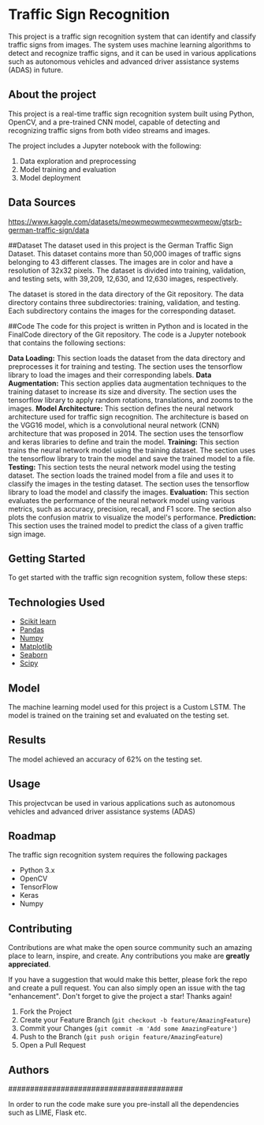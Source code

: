 # Traffic Sign Recognition

This project is a traffic sign recognition system that can identify and classify traffic signs from images. The system uses machine learning algorithms to detect and recognize traffic signs, and it can be used in various applications such as autonomous vehicles and advanced driver assistance systems (ADAS) in future.

## About the project

This project is a real-time traffic sign recognition system built using Python, OpenCV, and a pre-trained CNN model, capable of detecting and recognizing traffic signs from both video streams and images.

The project includes a Jupyter notebook with the following:

1. Data exploration and preprocessing
2. Model training and evaluation
3. Model deployment

## Data Sources
https://www.kaggle.com/datasets/meowmeowmeowmeowmeow/gtsrb-german-traffic-sign/data 

##Dataset
The dataset used in this project is the German Traffic Sign Dataset. This dataset contains more than 50,000 images of traffic signs belonging to 43 different classes. The images are in color and have a resolution of 32x32 pixels. The dataset is divided into training, validation, and testing sets, with 39,209, 12,630, and 12,630 images, respectively.

The dataset is stored in the data directory of the Git repository. The data directory contains three subdirectories: training, validation, and testing. Each subdirectory contains the images for the corresponding dataset.

##Code
The code for this project is written in Python and is located in the FinalCode directory of the Git repository. The code is a Jupyter notebook that contains the following sections:

**Data Loading:** This section loads the dataset from the data directory and preprocesses it for training and testing. The section uses the tensorflow library to load the images and their corresponding labels.
**Data Augmentation:** This section applies data augmentation techniques to the training dataset to increase its size and diversity. The section uses the tensorflow library to apply random rotations, translations, and zooms to the images.
**Model Architecture:** This section defines the neural network architecture used for traffic sign recognition. The architecture is based on the VGG16 model, which is a convolutional neural network (CNN) architecture that was proposed in 2014. The section uses the tensorflow and keras libraries to define and train the model.
**Training:** This section trains the neural network model using the training dataset. The section uses the tensorflow library to train the model and save the trained model to a file.
**Testing:** This section tests the neural network model using the testing dataset. The section loads the trained model from a file and uses it to classify the images in the testing dataset. The section uses the tensorflow library to load the model and classify the images.
**Evaluation:** This section evaluates the performance of the neural network model using various metrics, such as accuracy, precision, recall, and F1 score. The section also plots the confusion matrix to visualize the model's performance.
**Prediction:** This section uses the trained model to predict the class of a given traffic sign image.

## Getting Started
To get started with the traffic sign recognition system, follow these steps:
## Technologies Used
- [Scikit learn](http://scikit-learn.org/stable)
- [Pandas](http://pandas.pydata.org/)
- [Numpy](http://www.numpy.org/)
- [Matplotlib](http://matplotlib.org/)
- [Seaborn](http://seaborn.pydata.org/)
- [Scipy](https://www.scipy.org/)
  
## Model
The machine learning model used for this project is a Custom LSTM. The model is trained on the training set and evaluated on the testing set.

## Results
The model achieved an accuracy of 62% on the testing set.

## Usage

This projectvcan be used in various applications such as autonomous vehicles and advanced driver assistance systems (ADAS)

## Roadmap
The traffic sign recognition system requires the following packages
-  Python 3.x
-  OpenCV
-  TensorFlow
-  Keras
-  Numpy

## Contributing

Contributions are what make the open source community such an amazing place to learn, inspire, and create. Any contributions you make are **greatly appreciated**.

If you have a suggestion that would make this better, please fork the repo and create a pull request. You can also simply open an issue with the tag "enhancement".
Don't forget to give the project a star! Thanks again!

1. Fork the Project
2. Create your Feature Branch (`git checkout -b feature/AmazingFeature`)
3. Commit your Changes (`git commit -m 'Add some AmazingFeature'`)
4. Push to the Branch (`git push origin feature/AmazingFeature`)
5. Open a Pull Request

## Authors

########################################

In order to run the code make sure you pre-install all the dependencies such as LIME, Flask etc.

